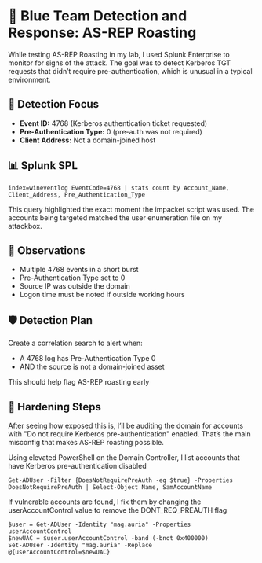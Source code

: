 # 🔵 Blue Team Detection and Response: AS-REP Roasting

While testing AS-REP Roasting in my lab, I used Splunk Enterprise to monitor for signs of the attack. The goal was to detect Kerberos TGT requests that didn’t require pre-authentication, which is unusual in a typical environment.

## 🎯 Detection Focus
- **Event ID:** 4768 (Kerberos authentication ticket requested)
- **Pre-Authentication Type:** 0 (pre-auth was not required)
- **Client Address:** Not a domain-joined host

## 📊 Splunk SPL
```
index=wineventlog EventCode=4768 | stats count by Account_Name, Client_Address, Pre_Authentication_Type
```
This query highlighted the exact moment the impacket script was used. The accounts being targeted matched the user enumeration file on my attackbox.

## 🧠 Observations
- Multiple 4768 events in a short burst
- Pre-Authentication Type set to 0
- Source IP was outside the domain
- Logon time must be noted if outside working hours

## 🛡️ Detection Plan
Create a correlation search to alert when:
- A 4768 log has Pre-Authentication Type 0
- AND the source is not a domain-joined asset

This should help flag AS-REP roasting early

## 🧹 Hardening Steps
After seeing how exposed this is, I’ll be auditing the domain for accounts with "Do not require Kerberos pre-authentication" enabled. That’s the main misconfig that makes AS-REP roasting possible.

Using elevated PowerShell on the Domain Controller, I list accounts that have Kerberos pre-authentication disabled
```
Get-ADUser -Filter {DoesNotRequirePreAuth -eq $true} -Properties DoesNotRequirePreAuth | Select-Object Name, SamAccountName
```

If vulnerable accounts are found, I fix them by changing the userAccountControl value to remove the DONT_REQ_PREAUTH flag
```
$user = Get-ADUser -Identity "mag.auria" -Properties userAccountControl
$newUAC = $user.userAccountControl -band (-bnot 0x400000)
Set-ADUser -Identity "mag.auria" -Replace @{userAccountControl=$newUAC}
```



